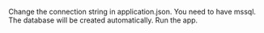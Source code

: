 Change the connection string in application.json.
You need to have mssql.
The database will be created automatically.
Run the app.